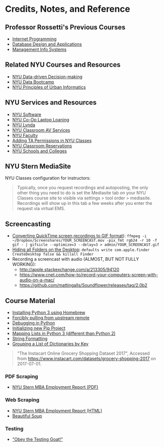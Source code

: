 # Credits, Notes, and Reference

## Professor Rossetti's Previous Courses

  + [Internet Programming](https://github.com/prof-rossetti/southernct-csc-443-01-201701)
  + [Database Design and Applications](https://github.com/prof-rossetti/gwu-istm-4121-10-201509)
  + [Management Info Systems](https://github.com/prof-rossetti/gwu-badm-2301-11-201509)

## Related NYU Courses and Resources

  + [NYU Data-driven Decision-making](http://www.d3mprof.com/)
  + [NYU Data Bootcamp](https://github.com/NYUDataBootcamp)
  + [NYU Principles of Urban Informatics](https://github.com/fedhere/PUI2016_fb55)

## NYU Services and Resources

  + [NYU Software](http://www.nyu.edu/life/information-technology/getting-started/software.html)
  + [NYU Co-Op Laptop Loaning](http://www.nyu.edu/life/information-technology/locations-and-facilities/student-technology-centers/laguardia-co-op.html#Laptop)
  + [NYU Lynda](https://www.nyu.edu/lynda)
  + [NYU Classroom AV Services](https://nyu.service-now.com/servicelink/kb_search.do?id=KB0013493)
  + [NYU Faculty](https://www.nyu.edu/faculty.html)
  + [Adding TA Permissions in NYU Classes](https://nyu.service-now.com/servicelink/kb_search.do?id=KB0010347)
  + [NYU Classroom Reservations](https://virtualems.stern.nyu.edu/BrowseReservations.aspx)
  + [NYU Schools and Colleges](https://www.nyu.edu/academics/schools-and-colleges.html)

## NYU Stern MediaSite

NYU Classes configuration for instructors:

> Typically, once you request recordings and autoposting, the only other thing you need to do is set the Mediasite tab on your NYU Classes course site to visible via settings > tool order > mediasite. Recordings will show up in this tab a few weeks after you enter the request via virtual EMS.

## Screencasting

  + [Converting QuickTime screen recordings to GIF format](https://gist.github.com/dergachev/4627207)): `ffmpeg -i ~/Dropbox/Screenshares/YOUR_SCREENCAST.mov -pix_fmt rgb24 -r 10 -f gif - | gifsicle --optimize=3 --delay=3 > admin/YOUR_SCREENCAST.gif`
  + [Hiding all Folders on the Desktop](http://www.cultofmac.com/272595/quickly-hide-icons-desktop-os-x-tips/): `defaults write com.apple.finder CreateDesktop false && killall Finder`
  + Recording a screencast with audio (ALMOST, BUT NOT FULLY WORKING):
    + http://apple.stackexchange.com/a/213305/94120
    + https://www.cnet.com/how-to/record-your-computers-screen-with-audio-on-a-mac/
    + https://github.com/mattingalls/Soundflower/releases/tag/2.0b2

## Course Material

  + [Installing Python 3 using Homebrew](http://python-guide-pt-br.readthedocs.io/en/latest/starting/install3/osx/)
  + [Forcibly pulling from upstream remote](https://stackoverflow.com/a/9646323/670433)
  + [Debugging in Python](http://daguar.github.io/2014/06/05/just-dropped-in-interactive-coding-in-ruby-python-javascript/)
  + [Initializing new Pip Project](http://www.idiotinside.com/2015/05/10/python-auto-generate-requirements-txt/)
  + [Mapping Lists in Python 3 (different than Python 2)](https://stackoverflow.com/questions/1303347/getting-a-map-to-return-a-list-in-python-3-x)
  + [String Formatting](https://www.digitalocean.com/community/tutorials/how-to-use-string-formatters-in-python-3)
  + [Grouping a List of Dictionaries by Key](https://adiyatmubarak.wordpress.com/2015/10/05/group-list-of-dictionary-data-by-particular-key-in-python/)

> "The Instacart Online Grocery Shopping Dataset 2017", Accessed from https://www.instacart.com/datasets/grocery-shopping-2017 on 2017-07-01.

### PDF Scraping

  + [NYU Stern MBA Employment Report (PDF)](http://www.stern.nyu.edu/programs-admissions/full-time-mba/career/employment-statistics)

### Web Scraping

  + [NYU Stern MBA Employment Report (HTML)](http://www.stern.nyu.edu/business-partnerships/employment-reports/full-time-mba-employment-report)
  + [Beautiful Soup](https://www.crummy.com/software/BeautifulSoup/)

### Testing

  + ["Obey the Testing Goat!"](http://www.obeythetestinggoat.com/pages/book.html)
